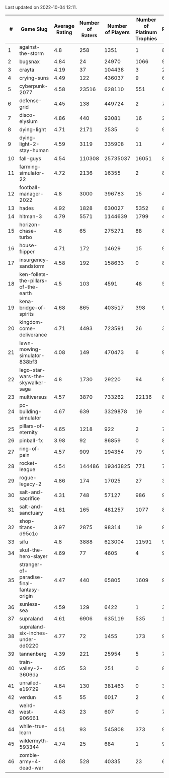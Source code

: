 Last updated on 2022-10-04 12:11.


|#|Game Slug|Average Rating|Number of Raters|Number of Players|Number of Platinum Trophies|Max Rarity (%)|
|---|---|---|---|---|---|---|
|1|against-the-storm|4.8|258|1351|1|87|
|2|bugsnax|4.84|24|24970|1066|97|
|3|crayta|4.19|37|104438|3|22|
|4|crying-suns|4.49|122|436037|9|65|
|5|cyberpunk-2077|4.58|23516|628110|551|60|
|6|defense-grid|4.45|138|449724|2|79|
|7|disco-elysium|4.86|440|93081|16|28|
|8|dying-light|4.71|2171|2535|0|98|
|9|dying-light-2-stay-human|4.59|3119|335908|11|48|
|10|fall-guys|4.54|110308|25735037|16051|89|
|11|farming-simulator-22|4.72|2136|16355|2|85|
|12|football-manager-2022|4.8|3000|396783|15|48|
|13|hades|4.92|1828|630027|5352|89|
|14|hitman-3|4.79|5571|1144639|1799|48|
|15|horizon-chase-turbo|4.6|65|275271|88|83|
|16|house-flipper|4.71|172|14629|15|93|
|17|insurgency-sandstorm|4.58|192|158633|0|8|
|18|ken-follets-the-pillars-of-the-earth|4.5|103|4591|48|58|
|19|kena-bridge-of-spirits|4.68|865|403517|398|94|
|20|kingdom-come-deliverance|4.71|4493|723591|26|30|
|21|lawn-mowing-simulator-838bf3|4.08|149|470473|6|91|
|22|lego-star-wars-the-skywalker-saga|4.8|1730|29220|94|98|
|23|multiversus|4.57|3870|733262|22136|81|
|24|pc-building-simulator|4.67|639|3329878|19|47|
|25|pillars-of-eternity|4.65|1218|922|2|79|
|26|pinball-fx|3.98|92|86859|0|86|
|27|ring-of-pain|4.57|909|194354|79|97|
|28|rocket-league|4.54|144486|19343825|771|74|
|29|rogue-legacy-2|4.86|174|17025|27|36|
|30|salt-and-sacrifice|4.31|748|57127|986|91|
|31|salt-and-sanctuary|4.61|165|481257|1077|83|
|32|shop-titans-d95c1c|3.97|2875|98314|19|98|
|33|sifu|4.8|3888|623004|11591|96|
|34|skul-the-hero-slayer|4.69|77|4605|4|96|
|35|stranger-of-paradise-final-fantasy-origin|4.47|440|65805|1609|98|
|36|sunless-sea|4.59|129|6422|1|38|
|37|supraland|4.61|6906|635119|535|100|
|38|supraland-six-inches-under-dd0220|4.77|72|1455|173|99|
|39|tannenberg|4.39|221|25954|5|76|
|40|train-valley-2-3606da|4.05|53|251|0|89|
|41|unrailed-e19729|4.64|130|381463|0|39|
|42|verdun|4.5|55|6017|2|65|
|43|weird-west-906661|4.43|23|607|0|79|
|44|while-true-learn|4.51|93|545808|373|93|
|45|wildermyth-593344|4.74|25|684|1|91|
|46|zombie-army-4-dead-war|4.68|528|40335|23|66|
